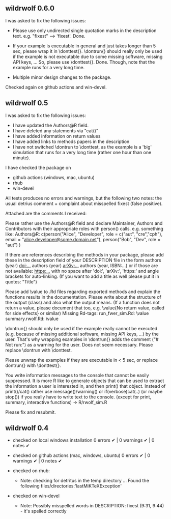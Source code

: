 ## wildrwolf 0.6.0

I was asked to fix the following issues: 

* Please use only undirected single quotation marks in the description
text. e.g. "fixest" --> 'fixest'. Done. 

* If your example is executable in general and just takes longer than 5
sec, please wrap it in \donttest{}. \dontrun{} should really only be
used if the example is not executable due to some missing software,
missing API keys, ...
So, please use \donttest{}. Done. Though, note that the example runs for a very long time. 

* Multiple minor design changes to the package. 

Checked again on github actions and win-devel.

## wildrwolf 0.5 

I was asked to fix the following issues: 

- I have updated the Authors@R field. 
- I have deleted any statements via "cat()"
- I have added information on return values
- I have added links to methods papers in the description 
- I have not switched \dontrun to \donttest, as the example is a 'big' simulation that runs for a very long time (rather one hour than one minute). 

I have checked the package on 
- github actions (windows, mac, ubuntu)
- rhub
- win-devel

All tests produces no errors and warnings, but the following two notes: the usual detrius comment + complaint about misspelled fixest (false positive).


Attached are the comments I received: 

Please rather use the Authors@R field and declare Maintainer, Authors
and Contributors with their appropriate roles with person() calls.
e.g. something like:
Authors@R: c(person("Alice", "Developer", role = c("aut", "cre","cph"),
email = "alice.developer@some.domain.net"),
person("Bob", "Dev", role = "aut") )

If there are references describing the methods in your package, please
add these in the description field of your DESCRIPTION file in the form
authors (year) <doi:...>
authors (year) <arXiv:...>
authors (year, ISBN:...)
or if those are not available: <https:...>
with no space after 'doi:', 'arXiv:', 'https:' and angle brackets for
auto-linking. (If you want to add a title as well please put it in
quotes: "Title")

Please add \value to .Rd files regarding exported methods and explain
the functions results in the documentation. Please write about the
structure of the output (class) and also what the output means. (If a
function does not return a value, please document that too, e.g.
\value{No return value, called for side effects} or similar)
Missing Rd-tags:
      run_fwer_sim.Rd: \value
      summary.rwolf.Rd: \value

\dontrun{} should only be used if the example really cannot be executed
(e.g. because of missing additional software, missing API keys, ...) by
the user. That's why wrapping examples in \dontrun{} adds the comment
("# Not run:") as a warning for the user. Does not seem necessary.
Please replace \dontrun with \donttest.

Please unwrap the examples if they are executable in < 5 sec, or replace
dontrun{} with \donttest{}.

You write information messages to the console that cannot be easily
suppressed.
It is more R like to generate objects that can be used to extract the
information a user is interested in, and then print() that object.
Instead of print()/cat() rather use message()/warning() or
if(verbose)cat(..) (or maybe stop()) if you really have to write text to
the console. (except for print, summary, interactive functions)
-> R/rwolf_sim.R

Please fix and resubmit.

## wildrwolf 0.4

- checked on local windows installation 
0 errors ✔ | 0 warnings ✔ | 0 notes ✔

- checked on github actions (mac, windows, ubuntu)
0 errors ✔ | 0 warnings ✔ | 0 notes ✔

- checked on rhub: 
  * Note:    checking for detritus in the temp directory ... Found the following files/directories:'lastMiKTeXException'

- checked on win-devel
  * Note: Possibly misspelled words in DESCRIPTION: fixest (9:31, 9:44) - it's spelled correctly
